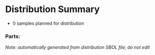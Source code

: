 # Distribution Summary

- 0 samples planned for distribution

### Parts:


_Note: automatically generated from distribution SBOL file; do not edit_
